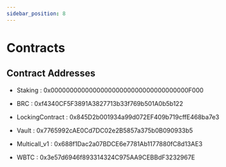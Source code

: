 ```yaml
---
sidebar_position: 8
---
```


# Contracts

## Contract Addresses
- Staking : 0x000000000000000000000000000000000000F000

- BRC : 0xf4340CF5F3891A3827713b33f769b501A0b5b122

- LockingContract : 0x845D2b001934a99d072EF409b719cffE468ba7e3

- Vault : 0x7765992cAE0Cd7DC02e2B5857a375b0B090933b5

- Multicall_v1 : 0x688f1Dac2a07BDCE6e7781Ab1177880fC8d13AE3

- WBTC : 0x3e57d6946f893314324C975AA9CEBBdF3232967E